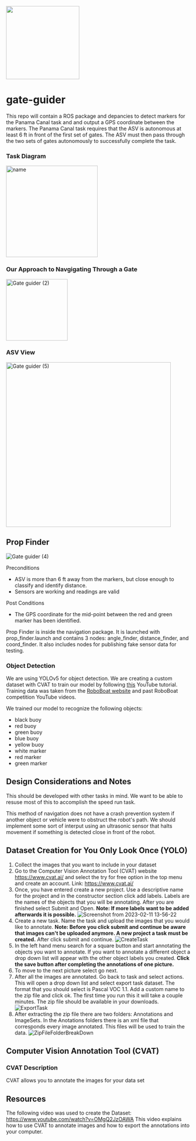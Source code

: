<img src="https://user-images.githubusercontent.com/92492605/201941889-f4a18508-506d-4b2e-bd12-ac9e4553c2b9.png" width="200" height="200" />

# gate-guider

This repo will contain a ROS package and depancies to detect markers for the Panama Canal task and and output a GPS coordinate between the markers. The Panama Canal task requires that the ASV is autonomous at least 6 ft in front of the first set of gates. The ASV must then pass through the two sets of gates autonomously to successfully complete the task.

### Task Diagram

<img width="250" alt="name" src="https://user-images.githubusercontent.com/90921913/218113264-a1950a63-6b9e-47cd-97b8-9a09e15f3a64.png">

### Our Approach to Navgigating Through a Gate
<img width="168" alt="Gate guider (2)" src="https://user-images.githubusercontent.com/90921913/218120101-fbbb201d-221b-476f-aaef-461a2740ebe4.png">

### ASV View
<img width="450" alt="Gate guider (5)" src="https://user-images.githubusercontent.com/90921913/218119700-2aeac8f8-c393-4f90-a469-4437ca8de756.png">


## Prop Finder

![Gate guider (4)](https://user-images.githubusercontent.com/90921913/218108712-39d3538a-af41-429b-a17b-d92df176a49f.png) 

Preconditions
- ASV is more than 6 ft away from the markers, but close enough to classify and identify distance.
- Sensors are working and readings are valid

Post Conditions
- The GPS coordinate for the mid-point between the red and green marker has been identified.

Prop Finder is inside the navigation package. It is launched with prop_finder.launch and contains 3 nodes: angle_finder, distance_finder, and coord_finder. It also includes nodes for publishing fake sensor data for testing. 

### Object Detection

We are using YOLOv5 for object detection. We are creating a custom dataset with CVAT to train our model by following [this](https://www.youtube.com/watch?v=OMgQ2JzOAWA) YouTube tutorial. Training data was taken from the [RoboBoat website](https://roboboat.org) and past RoboBoat competition YouTube videos. 

We trained our model to recognize the following objects:
- black buoy
- red buoy 
- green buoy
- blue buoy
- yellow buoy
- white marker
- red marker
- green marker

## Design Considerations and Notes

This should be developed with other tasks in mind. We want to be able to resuse most of this to accomplish the speed run task. 

This method of navigation does not have a crash prevention system if another object or vehicle were to obstruct the robot's path. We should implement some sort of interput using an ultrasonic sensor that halts movement if something is detected close in front of the robot.  



## Dataset Creation for You Only Look Once (YOLO)

1. Collect the images that you want to include in your dataset 
2. Go to the Computer Vision Annotation Tool (CVAT) website https://www.cvat.ai/ and select the try for free option in the top menu and create an account. Link: https://www.cvat.ai/ 
3. Once, you have entered create a new project. Use a descriptive name for the project and in the constructor section click add labels. Labels are the  names of the objects that you will be annotating. After you are finished select Submit and Open. **Note: If more labels want to be added afterwards it is possible.**
![Screenshot from 2023-02-11 13-56-22](https://user-images.githubusercontent.com/92492748/218272160-e0644138-3512-49bd-9d3e-ee2578bcd6e2.png)
4. Create a new task. Name the task and upload the images that you would like to annotate. **Note: Before you click submit and continue be aware that images can't be uploaded anymore. A new project a task must be created.** After click submit and continue.
![CreateTask](https://user-images.githubusercontent.com/92492748/218272508-407e444b-0430-4ed6-9503-e93212909beb.png)
5. In the left hand menu search for a square button and start annotating the objects you want to annotate. If you want to annotate a different object a drop down list will appear with the other object labels you created. **Click the save button after completing the annotations of one picture.**
6. To move to the next picture select go next.
7. After all the images are annotated. Go back to task and select actions. This will open a drop down list and select export task dataset. The format that you should select is Pascal VOC 1.1. Add a custom name to the zip file and click ok. The first time you run this it will take a couple minutes. The zip file should be available in your downloads.
![ExportTask](https://user-images.githubusercontent.com/92492748/218272866-1e55c90d-7caf-40a4-9cc7-58c7fc2c525b.png)
8. After extracting the zip file there are two folders: Annotations and ImageSets. In the Anotations folders there is an xml file that corresponds every image annotated. This files will be used to train the data. 
![ZipFileFolderBreakDown](https://user-images.githubusercontent.com/92492748/218273002-60398ab4-12a6-4c2f-a2c6-9764931c44c6.png)


## Computer Vision Annotation Tool (CVAT)
### CVAT Description
CVAT allows you to annotate the images for your data set



## Resources
The following video was used to create the Dataset: https://www.youtube.com/watch?v=OMgQ2JzOAWA
This video explains how to use CVAT to annotate images and how to export the annotations into your computer.


